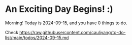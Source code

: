 # An Exciting Day Begins! :)

Morning! Today is 2024-09-15, and you have 0 things to do.

Check https://raw.githubusercontent.com/cauliyang/to-do-list/main/todos/2024-09-15.md